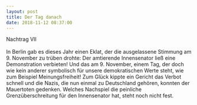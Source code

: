 ```yaml
---
layout: post
title: Der Tag danach
date: 2018-11-12 08:37:00
---
```


Nachtrag VII<br><br>
In Berlin gab es dieses Jahr einen Eklat, der die ausgelassene Stimmung am 9. November zu trüben drohte: Der amtierende Innensenator ließ eine Demonstration verbieten! Und das am 9. November, einem Tag, der doch wie kein anderer symbolisch für unsere demokratischen Werte steht, wie zum Beispiel Meinungsfreiheit! Zum Glück kippte ein Gericht das Verbot schnell und die Nazis, die nun einmal zu Deutschland gehören, konnten der Mauertoten gedenken. Welches Nachspiel die peinliche Grenzüberschreitung für den Innensenator hat, steht noch nicht fest.
